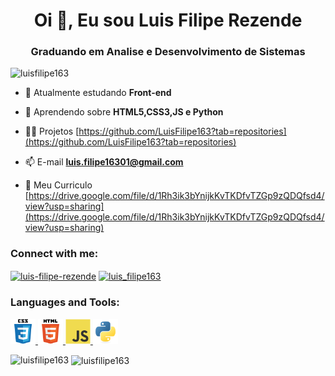 <h1 align="center">Oi 👋, Eu sou Luis Filipe Rezende</h1>
<h3 align="center">Graduando em Analise e Desenvolvimento de Sistemas</h3>

<p align="left"> <img src="https://komarev.com/ghpvc/?username=luisfilipe163&label=Profile%20views&color=0e75b6&style=flat" alt="luisfilipe163" /> </p>

- 🔭 Atualmente estudando **Front-end**

- 🌱 Aprendendo sobre **HTML5,CSS3,JS e Python**

- 👨‍💻 Projetos [https://github.com/LuisFilipe163?tab=repositories](https://github.com/LuisFilipe163?tab=repositories)

- 📫 E-mail **luis.filipe16301@gmail.com**

- 📄 Meu Curriculo [https://drive.google.com/file/d/1Rh3ik3bYnijkKvTKDfvTZGp9zQDQfsd4/view?usp=sharing](https://drive.google.com/file/d/1Rh3ik3bYnijkKvTKDfvTZGp9zQDQfsd4/view?usp=sharing)

<h3 align="left">Connect with me:</h3>
<p align="left">
<a href="https://linkedin.com/in/luis-filipe-rezende" target="blank"><img align="center" src="https://raw.githubusercontent.com/rahuldkjain/github-profile-readme-generator/master/src/images/icons/Social/linked-in-alt.svg" alt="luis-filipe-rezende" height="30" width="40" /></a>
<a href="https://instagram.com/luis_filipe163" target="blank"><img align="center" src="https://raw.githubusercontent.com/rahuldkjain/github-profile-readme-generator/master/src/images/icons/Social/instagram.svg" alt="luis_filipe163" height="30" width="40" /></a>
</p>

<h3 align="left">Languages and Tools:</h3>
<p align="left"> <a href="https://www.w3schools.com/css/" target="_blank" rel="noreferrer"> <img src="https://raw.githubusercontent.com/devicons/devicon/master/icons/css3/css3-original-wordmark.svg" alt="css3" width="40" height="40"/> </a> <a href="https://www.w3.org/html/" target="_blank" rel="noreferrer"> <img src="https://raw.githubusercontent.com/devicons/devicon/master/icons/html5/html5-original-wordmark.svg" alt="html5" width="40" height="40"/> </a> <a href="https://developer.mozilla.org/en-US/docs/Web/JavaScript" target="_blank" rel="noreferrer"> <img src="https://raw.githubusercontent.com/devicons/devicon/master/icons/javascript/javascript-original.svg" alt="javascript" width="40" height="40"/> </a> <a href="https://www.python.org" target="_blank" rel="noreferrer"> <img src="https://raw.githubusercontent.com/devicons/devicon/master/icons/python/python-original.svg" alt="python" width="40" height="40"/> </a> </p>

<p><img align="left" src="https://github-readme-stats.vercel.app/api/top-langs?username=luisfilipe163&show_icons=true&locale=en&layout=compact" alt="luisfilipe163" /></p>

<p>&nbsp;<img align="center" src="https://github-readme-stats.vercel.app/api?username=luisfilipe163&show_icons=true&locale=en" alt="luisfilipe163" /></p>

